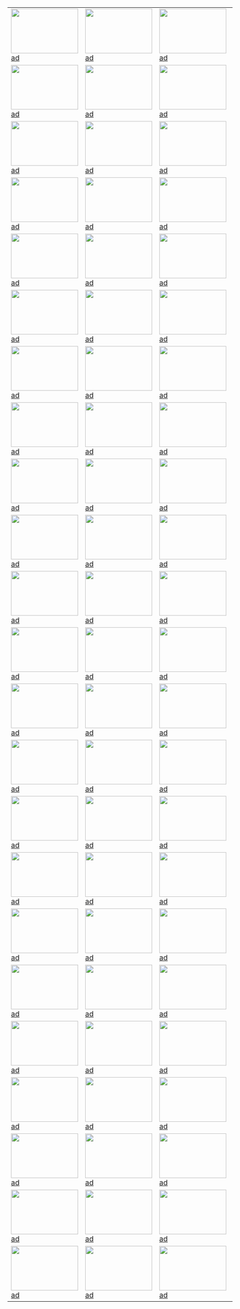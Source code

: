 |     |     |     |     |     |
| --- | --- | --- | --- | --- |
|<img src='https://c.tutti.ch/images/5631505561.jpg' height='100px' width='150px'>[ad](https://www.tutti.ch/de/vi/luzern/sport-outdoor/velos/velo-thoemus-oberrider-carbon/50952774) |<img src='https://c.tutti.ch/images/3349863243.jpg' height='100px' width='150px'>[ad](https://www.tutti.ch/de/vi/zuerich/sport-outdoor/velos/velo-stoke/48421817) |<img src='https://c.tutti.ch/images/5667109446.jpg' height='100px' width='150px'>[ad](https://www.tutti.ch/de/vi/zuerich/city/sport-outdoor/velos/parktool-zentrier-staender-fuer-velo-raeder/50951509) |<img src='https://c.tutti.ch/images/5846992664.jpg' height='100px' width='150px'>[ad](https://www.tutti.ch/de/vi/solothurn/sport-outdoor/velos/tigra-3-gang/43008994) |<img src='https://c.tutti.ch/images/5515295201.jpg' height='100px' width='150px'>[ad](https://www.tutti.ch/de/vi/basel/sport-outdoor/velos/velo-rennvelo-quervelo-schweizermeister-renner-weros/50943590) |
|<img src='https://c.tutti.ch/images/5689433408.jpg' height='100px' width='150px'>[ad](https://www.tutti.ch/de/vi/luzern/sport-outdoor/sonstige-sportarten/velo-halter-fuer-auto/50951094) |<img src='https://c.tutti.ch/images/5629995994.jpg' height='100px' width='150px'>[ad](https://www.tutti.ch/de/vi/aargau/sport-outdoor/velos/vintage-rennvelo-halbrenner-juvela/50950912) |<img src='https://c.tutti.ch/images/5647506652.jpg' height='100px' width='150px'>[ad](https://www.tutti.ch/de/vi/bern/sport-outdoor/velos/felt-chopper/50947179) |<img src='https://c.tutti.ch/images/3467174808.jpg' height='100px' width='150px'>[ad](https://www.tutti.ch/de/vi/bern/sport-outdoor/velos/yeti-sb100-turq-mit-top-komponenten-gr-l/48443511) |<img src='https://c.tutti.ch/images/7293767490.jpg' height='100px' width='150px'>[ad](https://www.tutti.ch/de/vi/solothurn/sport-outdoor/velos/velo-zum-verkaufen/47231656) |
|<img src='https://c.tutti.ch/images/5512735980.jpg' height='100px' width='150px'>[ad](https://www.tutti.ch/de/vi/bern/sport-outdoor/velos/velo-bike-fahrrad-staender-halterung/50930429) |<img src='https://c.tutti.ch/images/5160874318.jpg' height='100px' width='150px'>[ad](https://www.tutti.ch/de/vi/aargau/sport-outdoor/velos/velo/45208038) |<img src='https://c.tutti.ch/images/1176768586.jpg' height='100px' width='150px'>[ad](https://www.tutti.ch/de/vi/zuerich/sport-outdoor/velos/alte-marken-velo-kondor/46271288) |<img src='https://c.tutti.ch/images/5565467906.jpg' height='100px' width='150px'>[ad](https://www.tutti.ch/de/vi/zuerich/sport-outdoor/velos/grosses-herren-velo-fahrrad-in-gutem-zustand/50946010) |<img src='https://c.tutti.ch/images/5543609006.jpg' height='100px' width='150px'>[ad](https://www.tutti.ch/de/vi/bern/sport-outdoor/velos/versand-m-glich-rare-vintage-dawes-old-english-bicycle/50939757) |
|<img src='https://c.tutti.ch/images/1221665442.jpg' height='100px' width='150px'>[ad](https://www.tutti.ch/de/vi/luzern/sport-outdoor/velos/rolltrainer-fuer-fahrrad/8083216) |<img src='https://c.tutti.ch/images/9341551541.jpg' height='100px' width='150px'>[ad](https://www.tutti.ch/de/vi/bern/sport-outdoor/velos/velo-rolle/49573732) |<img src='https://c.tutti.ch/images/5564011974.jpg' height='100px' width='150px'>[ad](https://www.tutti.ch/de/vi/zuerich/sport-outdoor/velos/racktime-velokorb/50938940) |<img src='https://c.tutti.ch/images/5574045902.jpg' height='100px' width='150px'>[ad](https://www.tutti.ch/de/vi/luzern/sport-outdoor/velos/velo-tigra/50937775) |<img src='https://c.tutti.ch/images/2607683114.jpg' height='100px' width='150px'>[ad](https://www.tutti.ch/de/vi/bern/sport-outdoor/velos/villiger-silvretta-comfort/46507448) |
|<img src='https://c.tutti.ch/images/9427766284.jpg' height='100px' width='150px'>[ad](https://www.tutti.ch/de/vi/bern/sport-outdoor/velos/velo-traeger/49597807) |<img src='https://c.tutti.ch/images/2033883724.jpg' height='100px' width='150px'>[ad](https://www.tutti.ch/de/vi/tessin/sport-outdoor/velos/bicicletta-da-citta-mondia-florida/48144649) |<img src='https://c.tutti.ch/images/5516610946.jpg' height='100px' width='150px'>[ad](https://www.tutti.ch/de/vi/bern/sport-outdoor/velos/villiger-rennvelo-mit-21-gaengen/50936223) |<img src='https://c.tutti.ch/images/5563319070.jpg' height='100px' width='150px'>[ad](https://www.tutti.ch/de/vi/schwyz/sport-outdoor/velos/trek-madone-4-7-rennvelo-rennrad/50934740) |<img src='https://c.tutti.ch/images/5582668216.jpg' height='100px' width='150px'>[ad](https://www.tutti.ch/de/vi/zuerich/sport-outdoor/velos/rennvelo-mit-rahmengr-s/50936088) |
|<img src='https://c.tutti.ch/images/5538141967.jpg' height='100px' width='150px'>[ad](https://www.tutti.ch/de/vi/bern/sport-outdoor/velos/rennvelo/50936361) |<img src='https://c.tutti.ch/images/5590497589.jpg' height='100px' width='150px'>[ad](https://www.tutti.ch/de/vi/aargau/sport-outdoor/velos/trek-jugend-velo/50934685) |<img src='https://c.tutti.ch/images/5577281599.jpg' height='100px' width='150px'>[ad](https://www.tutti.ch/de/vi/st-gallen/sport-outdoor/velos/velo-fuer-jungen-bis-12-jahre/50934443) |<img src='https://c.tutti.ch/images/7958494179.jpg' height='100px' width='150px'>[ad](https://www.tutti.ch/de/vi/zuerich/sport-outdoor/velos/blackburn-carbon-getraenkehalter-velo-bidonhalter/43514887) |<img src='https://c.tutti.ch/images/1311821410.jpg' height='100px' width='150px'>[ad](https://www.tutti.ch/de/vi/zuerich/sport-outdoor/velos/klappvelo/50033340) |
|<img src='https://c.tutti.ch/images/1143255856.jpg' height='100px' width='150px'>[ad](https://www.tutti.ch/de/vi/bern/sport-outdoor/velos/e-bike-25-km-h-herren-velo-mit-rekuperationsbremse-usb/46265678) |<img src='https://c.tutti.ch/images/5439394821.jpg' height='100px' width='150px'>[ad](https://www.tutti.ch/de/vi/bern/sport-outdoor/velos/vintage-rennrad-rahme-retro-cadre-de-velo-bici-da-corsa/50927103) |<img src='https://c.tutti.ch/images/8659513222.jpg' height='100px' width='150px'>[ad](https://www.tutti.ch/de/vi/bern/sport-outdoor/velos/shimano-dura-ace-wechsel-rd-7700/49442002) |<img src='https://c.tutti.ch/images/5447438673.jpg' height='100px' width='150px'>[ad](https://www.tutti.ch/de/vi/basel/sport-outdoor/velos/velo-specialized-crosstrail-elite-disc-xl/50924632) |<img src='https://c.tutti.ch/images/5569701767.jpg' height='100px' width='150px'>[ad](https://www.tutti.ch/de/vi/basel/kleinbasel/sport-outdoor/velos/velo/50933605) |
|<img src='https://c.tutti.ch/images/5533416318.jpg' height='100px' width='150px'>[ad](https://www.tutti.ch/de/vi/basel/sport-outdoor/velos/raleigh-old-timer/50930985) |<img src='https://c.tutti.ch/images/5039371248.jpg' height='100px' width='150px'>[ad](https://www.tutti.ch/de/vi/basel/sport-outdoor/velos/velokorb-aus-den-50ern/45176531) |<img src='https://c.tutti.ch/images/5546563226.jpg' height='100px' width='150px'>[ad](https://www.tutti.ch/de/vi/nid-obwalden/sport-outdoor/velos/gut-erhaltenes-velo/50929880) |<img src='https://c.tutti.ch/images/5597778413.jpg' height='100px' width='150px'>[ad](https://www.tutti.ch/de/vi/solothurn/sport-outdoor/velos/raleig-velo/50929754) |<img src='https://c.tutti.ch/images/8318296635.jpg' height='100px' width='150px'>[ad](https://www.tutti.ch/de/vi/basel/sport-outdoor/velos/qualitaet-velo-lenkergriffe-135mm/36879497) |
|<img src='https://c.tutti.ch/images/8336431115.jpg' height='100px' width='150px'>[ad](https://www.tutti.ch/de/vi/basel/sport-outdoor/velos/velo-reinigung-set-3-teilig/36879492) |<img src='https://c.tutti.ch/images/4700281388.jpg' height='100px' width='150px'>[ad](https://www.tutti.ch/de/vi/aargau/sport-outdoor/velos/tour-de-suisse-momentum/45098814) |<img src='https://c.tutti.ch/images/9467013125.jpg' height='100px' width='150px'>[ad](https://www.tutti.ch/de/vi/aargau/sport-outdoor/velos/mondia-velo-fuer-ersatzteile/49604111) |<img src='https://c.tutti.ch/images/4720730758.jpg' height='100px' width='150px'>[ad](https://www.tutti.ch/de/vi/aargau/sport-outdoor/velos/tour-de-suisse-speed/45097745) |<img src='https://c.tutti.ch/images/5081645498.jpg' height='100px' width='150px'>[ad](https://www.tutti.ch/de/vi/bern/sport-outdoor/velos/verkaufe-elektro-velo-urban-clide/45179347) |
|<img src='https://c.tutti.ch/images/1337531520.jpg' height='100px' width='150px'>[ad](https://www.tutti.ch/de/vi/zuerich/sport-outdoor/velos/reisenthel-velo-bike-lenker-korb-tasche-klickfix/44332940) |<img src='https://c.tutti.ch/images/5427989334.jpg' height='100px' width='150px'>[ad](https://www.tutti.ch/de/vi/zug/sport-outdoor/velos/cambridge-velo/45263457) |<img src='https://c.tutti.ch/images/9432195009.jpg' height='100px' width='150px'>[ad](https://www.tutti.ch/de/vi/basel/sport-outdoor/velos/tigra-velo/49591770) |<img src='https://c.tutti.ch/images/7210374872.jpg' height='100px' width='150px'>[ad](https://www.tutti.ch/de/vi/zuerich/sport-outdoor/velos/vintage-urbane-velo-marke-exklusiv/47261052) |<img src='https://c.tutti.ch/images/1967895597.jpg' height='100px' width='150px'>[ad](https://www.tutti.ch/de/vi/zuerich/sport-outdoor/velos/express-versand-rennvelo-52-cm-pace-r/48128284) |
|<img src='https://c.tutti.ch/images/5459381213.jpg' height='100px' width='150px'>[ad](https://www.tutti.ch/de/vi/solothurn/sport-outdoor/velos/woom-6-fahrrad-velo/50926216) |<img src='https://c.tutti.ch/images/5425490034.jpg' height='100px' width='150px'>[ad](https://www.tutti.ch/de/vi/luzern/sport-outdoor/velos/villiger-velo/50927583) |<img src='https://c.tutti.ch/images/5429928015.jpg' height='100px' width='150px'>[ad](https://www.tutti.ch/de/vi/zuerich/sport-outdoor/velos/vintage-80ies-custom-velo-steel-frame-58-by-maza/50928105) |<img src='https://c.tutti.ch/images/9338771589.jpg' height='100px' width='150px'>[ad](https://www.tutti.ch/de/vi/schaffhausen/sport-outdoor/velos/argon-18-nitrogen-triathlon-velo-grosse-m/49581728) |<img src='https://c.tutti.ch/images/2851332965.jpg' height='100px' width='150px'>[ad](https://www.tutti.ch/de/vi/bern/sport-outdoor/velos/hundekorb-fuer-velo-mit-kissen/48313731) |
|<img src='https://c.tutti.ch/images/9178489623.jpg' height='100px' width='150px'>[ad](https://www.tutti.ch/de/vi/zuerich/sport-outdoor/velos/2-velo-anlehnbuegel-zu-verkaufen/45957406) |<img src='https://c.tutti.ch/images/5406853407.jpg' height='100px' width='150px'>[ad](https://www.tutti.ch/de/vi/zuerich/sport-outdoor/velos/velo-rolle/50923603) |<img src='https://c.tutti.ch/images/5464404889.jpg' height='100px' width='150px'>[ad](https://www.tutti.ch/de/vi/bern/sport-outdoor/velos/ortler-velo/50922749) |<img src='https://c.tutti.ch/images/0810476363.jpg' height='100px' width='150px'>[ad](https://www.tutti.ch/de/vi/st-gallen/sport-outdoor/velos/lteres-herren-velo/46230039) |<img src='https://c.tutti.ch/images/4358647648.jpg' height='100px' width='150px'>[ad](https://www.tutti.ch/de/vi/aargau/sport-outdoor/velos/velopumpe-pumpe-fuer-velo-mofa-ect/7345070) |
|<img src='https://c.tutti.ch/images/9371172816.jpg' height='100px' width='150px'>[ad](https://www.tutti.ch/de/vi/luzern/sport-outdoor/sonstige-sportarten/sigma-wander-computer/49571125) |<img src='https://c.tutti.ch/images/5488215738.jpg' height='100px' width='150px'>[ad](https://www.tutti.ch/de/vi/zug/sport-outdoor/velos/rennvelo-racer-endurance-3/50922938) |<img src='https://c.tutti.ch/images/2766261683.jpg' height='100px' width='150px'>[ad](https://www.tutti.ch/de/vi/zuerich/sport-outdoor/velos/alps-classic-herrenvelo-riemen-gratis-lieferung-2/42293859) |<img src='https://c.tutti.ch/images/2983678412.jpg' height='100px' width='150px'>[ad](https://www.tutti.ch/de/vi/st-gallen/sport-outdoor/velos/puch-singlespeed-in-top-zustand/48332579) |<img src='https://c.tutti.ch/images/2774160138.jpg' height='100px' width='150px'>[ad](https://www.tutti.ch/de/vi/zuerich/sport-outdoor/velos/velo-bike-lift-fuer-velo-s-14kg-gratis-lieferung/42293653) |
|<img src='https://c.tutti.ch/images/5422612190.jpg' height='100px' width='150px'>[ad](https://www.tutti.ch/de/vi/st-gallen/sport-outdoor/velos/velo-lift/50915989) |<img src='https://c.tutti.ch/images/2772580447.jpg' height='100px' width='150px'>[ad](https://www.tutti.ch/de/vi/zuerich/sport-outdoor/velos/alps-classic-herrenvelo-riemen-gratis-lieferung/42293692) |<img src='https://c.tutti.ch/images/9549704399.jpg' height='100px' width='150px'>[ad](https://www.tutti.ch/de/vi/zuerich/sport-outdoor/velos/velo-herren/39445069) |<img src='https://c.tutti.ch/images/5401811219.jpg' height='100px' width='150px'>[ad](https://www.tutti.ch/de/vi/zuerich/sport-outdoor/fitness/rudergeraet/50912847) |<img src='https://c.tutti.ch/images/6618269974.jpg' height='100px' width='150px'>[ad](https://www.tutti.ch/de/vi/luzern/sport-outdoor/velos/velo-triumph-rarer-oldtimer/40980383) |
|<img src='https://c.tutti.ch/images/4493180225.jpg' height='100px' width='150px'>[ad](https://www.tutti.ch/de/vi/aargau/sport-outdoor/velos/kettler-quadriga-duo-cx10/45032696) |<img src='https://c.tutti.ch/images/2785333459.jpg' height='100px' width='150px'>[ad](https://www.tutti.ch/de/vi/zuerich/sport-outdoor/velos/velo-bike-lift-fuer-velo-s-26-31-kg-gratis-lieferung/42294148) |<img src='https://c.tutti.ch/images/5425713830.jpg' height='100px' width='150px'>[ad](https://www.tutti.ch/de/vi/zuerich/sport-outdoor/velos/velo-defekt/50915447) |<img src='https://c.tutti.ch/images/0946300857.jpg' height='100px' width='150px'>[ad](https://www.tutti.ch/de/vi/luzern/sport-outdoor/velos/fahrrad-velo/46244063) |<img src='https://c.tutti.ch/images/2765828618.jpg' height='100px' width='150px'>[ad](https://www.tutti.ch/de/vi/zuerich/sport-outdoor/velos/alps-classic-herrenvelo-48-3cm-gratis-lieferung/42290982) |
|<img src='https://c.tutti.ch/images/2624858773.jpg' height='100px' width='150px'>[ad](https://www.tutti.ch/de/vi/tessin/sport-outdoor/velos/mastice-per-tubolari-tubasti-velo-carbonio-e-alluminio/42280609) |<img src='https://c.tutti.ch/images/1029610969.jpg' height='100px' width='150px'>[ad](https://www.tutti.ch/de/vi/bern/sport-outdoor/velos/velo-kristall/46249932) |<img src='https://c.tutti.ch/images/6400288246.jpg' height='100px' width='150px'>[ad](https://www.tutti.ch/de/vi/bern/sport-outdoor/velos/windjacke-velo-pearlizumi-gr-s/40934133) |<img src='https://c.tutti.ch/images/5603846533.jpg' height='100px' width='150px'>[ad](https://www.tutti.ch/de/vi/zuerich/sport-outdoor/velos/nidecker-velo/50953302) |<img src='https://c.tutti.ch/images/5654078022.jpg' height='100px' width='150px'>[ad](https://www.tutti.ch/de/vi/schwyz/sport-outdoor/velos/tornado-velo/50953249) |
|<img src='https://c.tutti.ch/images/5694206501.jpg' height='100px' width='150px'>[ad](https://www.tutti.ch/de/vi/schwyz/sport-outdoor/velos/puch-velo/50953186) |<img src='https://c.tutti.ch/images/5697753588.jpg' height='100px' width='150px'>[ad](https://www.tutti.ch/de/vi/schwyz/sport-outdoor/velos/mittelholzer-velo/50953101) |<img src='https://c.tutti.ch/images/5608060779.jpg' height='100px' width='150px'>[ad](https://www.tutti.ch/de/vi/luzern/sport-outdoor/velos/velo-zu-verkaufen/50947792) |<img src='https://c.tutti.ch/images/1814026964.jpg' height='100px' width='150px'>[ad](https://www.tutti.ch/de/vi/luzern/sport-outdoor/velos/3-rad-velo/39907622) |<img src='https://c.tutti.ch/images/1235202687.jpg' height='100px' width='150px'>[ad](https://www.tutti.ch/de/vi/basel/sport-outdoor/velos/velo/46278392) |
|<img src='https://c.tutti.ch/images/7826534418.jpg' height='100px' width='150px'>[ad](https://www.tutti.ch/de/vi/luzern/sport-outdoor/velos/villiger-velo-blau-rahmengroesse-58-zoll-zu-verkaufen/47275267) |<img src='https://c.tutti.ch/images/5634412337.jpg' height='100px' width='150px'>[ad](https://www.tutti.ch/de/vi/aargau/sport-outdoor/velos/herren-velo/50946318) |<img src='https://c.tutti.ch/images/2976257301.jpg' height='100px' width='150px'>[ad](https://www.tutti.ch/de/vi/bern/sport-outdoor/velos/velo-luft-pumpe-airman/42341496) |<img src='https://c.tutti.ch/images/5560862890.jpg' height='100px' width='150px'>[ad](https://www.tutti.ch/de/vi/thurgau/sport-outdoor/velos/velo-herrenfahrrad-preis-vb/50942950) |<img src='https://c.tutti.ch/images/4438629304.jpg' height='100px' width='150px'>[ad](https://www.tutti.ch/de/vi/thurgau/sport-outdoor/velos/velo-grosswave/45040990) |
|<img src='https://c.tutti.ch/images/2544332607.jpg' height='100px' width='150px'>[ad](https://www.tutti.ch/de/vi/liechtenstein/sport-outdoor/velos/retro-fahrrad-velo/46493039) |<img src='https://c.tutti.ch/images/9473049431.jpg' height='100px' width='150px'>[ad](https://www.tutti.ch/de/vi/appenzell/sport-outdoor/velos/burg-w-chter-velo-fahrrad-zylinder-falt-schloss/49583442) |<img src='https://c.tutti.ch/images/4021601443.jpg' height='100px' width='150px'>[ad](https://www.tutti.ch/de/vi/glarus/sport-outdoor/fitness/velo-bremse/42599458) |<img src='https://c.tutti.ch/images/5507324599.jpg' height='100px' width='150px'>[ad](https://www.tutti.ch/de/vi/zuerich/sport-outdoor/velos/fitnis-velo/50933866) |<img src='https://c.tutti.ch/images/5499475672.jpg' height='100px' width='150px'>[ad](https://www.tutti.ch/de/vi/st-gallen/sport-outdoor/velos/schoene-alte-velo-zum-verkaufen/50923865) |
|<img src='https://c.tutti.ch/images/8818717550.jpg' height='100px' width='150px'>[ad](https://www.tutti.ch/de/vi/bern/sport-outdoor/velos/mondia-7-gang-velo/43741709) |<img src='https://c.tutti.ch/images/0681410948.jpg' height='100px' width='150px'>[ad](https://www.tutti.ch/de/vi/bern/sport-outdoor/velos/condor-herrenfahrrad-32-zoll-mit-3-gang-nabenschaltung/39680119) |<img src='https://c.tutti.ch/images/5490865740.jpg' height='100px' width='150px'>[ad](https://www.tutti.ch/de/vi/luzern/sport-outdoor/velos/super-velo/50923329) |<img src='https://c.tutti.ch/images/5511949230.jpg' height='100px' width='150px'>[ad](https://www.tutti.ch/de/vi/aargau/sport-outdoor/velos/velo-montana-26/50929686) |<img src='https://c.tutti.ch/images/1104607031.jpg' height='100px' width='150px'>[ad](https://www.tutti.ch/de/vi/aargau/sport-outdoor/velos/velo/46270549) |
|<img src='https://c.tutti.ch/images/5421961520.jpg' height='100px' width='150px'>[ad](https://www.tutti.ch/de/vi/st-gallen/sport-outdoor/velos/velo-zum-verkaufen/50923808) |<img src='https://c.tutti.ch/images/3204958667.jpg' height='100px' width='150px'>[ad](https://www.tutti.ch/de/vi/luzern/sport-outdoor/velos/velo-bike-cilo/48393161) |<img src='https://c.tutti.ch/images/5470467921.jpg' height='100px' width='150px'>[ad](https://www.tutti.ch/de/vi/bern/sport-outdoor/velos/elektrovelo-45km-h/50926132) |<img src='https://c.tutti.ch/images/5481097842.jpg' height='100px' width='150px'>[ad](https://www.tutti.ch/de/vi/aargau/sport-outdoor/velos/velo-trek-8000-alu-26/50924905) |<img src='https://c.tutti.ch/images/5492341287.jpg' height='100px' width='150px'>[ad](https://www.tutti.ch/de/vi/solothurn/sport-outdoor/velos/bahnhofvelo/50923371) |
|<img src='https://c.tutti.ch/images/5440490938.jpg' height='100px' width='150px'>[ad](https://www.tutti.ch/de/vi/bern/sport-outdoor/velos/velo/50919346) |<img src='https://c.tutti.ch/images/5467837534.jpg' height='100px' width='150px'>[ad](https://www.tutti.ch/de/vi/zuerich/sport-outdoor/velos/velo-leinenhalter/50918823) |<img src='https://c.tutti.ch/images/5408105219.jpg' height='100px' width='150px'>[ad](https://www.tutti.ch/de/vi/aargau/sport-outdoor/velos/velo-27-zoll/50917639) |<img src='https://c.tutti.ch/images/5474903879.jpg' height='100px' width='150px'>[ad](https://www.tutti.ch/de/vi/aargau/sport-outdoor/velos/dame-velo-leopard/50914962) |<img src='https://c.tutti.ch/images/5406885404.jpg' height='100px' width='150px'>[ad](https://www.tutti.ch/de/vi/zuerich/sport-outdoor/velos/velo-mit-nabendynamo/50914113) |
|<img src='https://c.tutti.ch/images/5400856392.jpg' height='100px' width='150px'>[ad](https://www.tutti.ch/de/vi/zuerich/sport-outdoor/velos/7-gebrauchte-velo-ohne-garantie/50913152) |<img src='https://c.tutti.ch/images/5389101544.jpg' height='100px' width='150px'>[ad](https://www.tutti.ch/de/vi/luzern/sport-outdoor/velos/velo/50903587) |<img src='https://c.tutti.ch/images/3046952500.jpg' height='100px' width='150px'>[ad](https://www.tutti.ch/de/vi/basel/sport-outdoor/velos/velo-solex/38144028) |<img src='https://c.tutti.ch/images/4913930260.jpg' height='100px' width='150px'>[ad](https://www.tutti.ch/de/vi/bern/sport-outdoor/fitness/velo-ergometer/45154135) |<img src='https://c.tutti.ch/images/3256243917.jpg' height='100px' width='150px'>[ad](https://www.tutti.ch/de/vi/zuerich/sport-outdoor/velos/antique-velo/48409231) |
